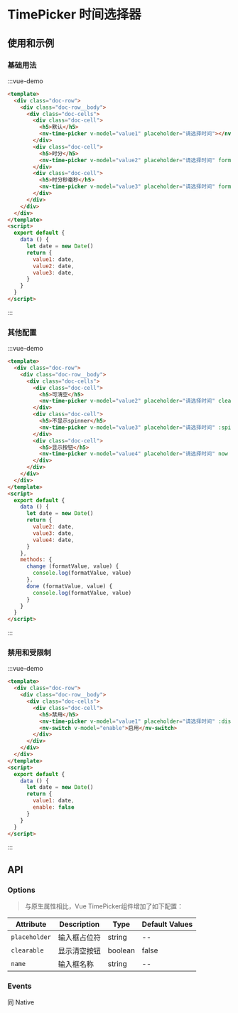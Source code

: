# TimePicker 时间选择器

## 使用和示例

### 基础用法

:::vue-demo
```html
<template>
  <div class="doc-row">
    <div class="doc-row__body">
      <div class="doc-cells">
        <div class="doc-cell">
          <h5>默认</h5>
          <nv-time-picker v-model="value1" placeholder="请选择时间"></nv-time-picker>
        </div>
        <div class="doc-cell">
          <h5>时分</h5>
          <nv-time-picker v-model="value2" placeholder="请选择时间" format="HH:mm"></nv-time-picker>
        </div>
        <div class="doc-cell">
          <h5>时分秒毫秒</h5>
          <nv-time-picker v-model="value3" placeholder="请选择时间" format="HH:mm:ss.SSS"></nv-time-picker>
        </div> 
      </div>  
    </div>  
  </div>
</template>  
<script>
  export default {
    data () {
      let date = new Date()
      return {
        value1: date,
        value2: date,
        value3: date,
      }
    }
  }
</script>  
```
:::


### 其他配置

:::vue-demo
```html
<template>
  <div class="doc-row">
    <div class="doc-row__body">
      <div class="doc-cells">
        <div class="doc-cell">
          <h5>可清空</h5>
          <nv-time-picker v-model="value2" placeholder="请选择时间" clearable @change="change"></nv-time-picker>
        </div>
        <div class="doc-cell">
          <h5>不显示spinner</h5>
          <nv-time-picker v-model="value3" placeholder="请选择时间" :spinner="false" @change="change"></nv-time-picker>
        </div>
        <div class="doc-cell">
          <h5>显示按钮</h5>
          <nv-time-picker v-model="value4" placeholder="请选择时间" now cancel confirm @change="done"></nv-time-picker>
        </div>
      </div>  
    </div>  
  </div>
</template>  
<script>
  export default {
    data () {
      let date = new Date()
      return {
        value2: date,
        value3: date,
        value4: date,
      }
    },
    methods: {
      change (formatValue, value) {
        console.log(formatValue, value)
      },
      done (formatValue, value) {
        console.log(formatValue, value)
      }
    }
  }
</script>  
```
:::

### 禁用和受限制

:::vue-demo
```html
<template>
  <div class="doc-row">
    <div class="doc-row__body">
      <div class="doc-cells">
        <div class="doc-cell">
          <h5>禁用</h5>
          <nv-time-picker v-model="value1" placeholder="请选择时间" :disabled="!enable"></nv-time-picker>
          <nv-switch v-model="enable">启用</nv-switch>
        </div>
      </div>  
    </div>  
  </div>
</template>  
<script>
  export default {
    data () {
      let date = new Date()
      return {
        value1: date,
        enable: false
      }
    }
  }
</script> 
```
:::


## API

  
### Options 

> 与原生属性相比，Vue TimePicker组件增加了如下配置：

| Attribute   | Description | Type |  Default Values |
| ----------- | ----------- | ----------- | ----------- |
| `placeholder` | 输入框占位符 | string | -- |
| `clearable` | 显示清空按钮 | boolean | false |
| `name` | 输入框名称 | string | -- |

### Events

同 Native